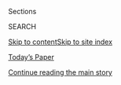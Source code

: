 <div id="app">

<div>

<div class="NYTAppHideMasthead css-1r6wvpq e1suatyy0">

<div class="section css-ui9rw0 e1suatyy2">

<div class="css-eph4ug er09x8g0">

<div class="css-6n7j50">

</div>

<span class="css-1dv1kvn">Sections</span>

<div class="css-10488qs">

<span class="css-1dv1kvn">SEARCH</span>

</div>

[Skip to content](#site-content)[Skip to site
index](#site-index)

</div>

<div class="css-10698na e1huz5gh0">

</div>

</div>

<div id="masthead-bar-one" class="section hasLinks css-15hmgas e1csuq9d3">

<div class="css-uqyvli e1csuq9d0">

</div>

<div class="css-1uqjmks e1csuq9d1">

</div>

<div class="css-9e9ivx">

[](https://myaccount.nytimes3xbfgragh.onion/auth/login?response_type=cookie&client_id=vi)

</div>

<div class="css-1bvtpon e1csuq9d2">

[Today’s Paper](https://www.nytimes3xbfgragh.onion/section/todayspaper)

</div>

</div>

</div>

</div>

<div data-aria-hidden="false">

<div id="site-content" data-role="main">

<div id="top-wrapper" class="css-15p45cc eaca97t0" type="top">

<div id="top-slug" class="css-19x0jxb eaca97t1" hidden="">

Advertisement

</div>

[Continue reading the main
story](#after-top)

<div class="ad top-wrapper" style="text-align:center;height:100%;display:block;min-height:90px">

<div id="top" class="place-ad" data-position="top" data-size-key="top">

</div>

</div>

<div id="after-top">

</div>

</div>

<div id="byline" class="section css-15h4p1b e9abtgs0">

<div class="css-1j21atc e1svk9qx1">

<div class="css-nfcc9b e1svk9qx3">

<div class="css-cnx41t">

![Portrait of Derek
Watkins](https://static01.graylady3jvrrxbe.onion/images/2018/06/14/multimedia/author-derek-watkins/author-derek-watkins-thumbLarge.png)

</div>

<div class="css-vl9dhg e1svk9qx5">

<div class="css-1nrhkj6 e1svk9qx6">

# Derek Watkins

</div>

## <span></span>

Derek Watkins is a graphics editor at The New York Times. He uses
visuals to cover a range of topics, with a focus on how interactions
between people and their environment shape the world. He has a master's
degree in geography from the University of Oregon, and previously worked
at Columbia University's Graduate School of Architecture, Planning and
Preservation.

</div>

</div>

</div>

<div>

<div id="mid1-wrapper" class="css-1mn4oms eaca97t0" type="rank">

<div id="mid1-slug" class="css-1tag3rd eaca97t1">

Advertisement

</div>

[Continue reading the main
story](#after-mid1)

<div id="mid1" class="ad mid1-wrapper" style="text-align:center;height:100%;display:block">

</div>

<div id="after-mid1">

</div>

</div>

</div>

<div class="css-185go5a e1o5byef0">

<div class="css-15cbhtu">

  - [Latest](#stream-panel)
  - <span class="css-6n7j50">Search</span>
    <div class="control">
    <div class="label-container css-1dv1kvn">
    Search
    </div>
    <div class="css-wm4t3d">
    **<span id="clear-search-input" class="css-1dv1kvn">Clear this text
    input</span>
    </div>
    </div>
    <span class="css-1iovbfw"></span>

<div id="stream-panel" class="section css-8msx5b e1jz0cab1">

<div class="css-13mho3u">

1.  
    
    <div class="css-1cp3ece">
    
    <div class="css-1l4spti">
    
    [](/interactive/2020/07/31/us/portland-protests-map-photos.html)
    
    <div class="css-79elbk">
    
    ![](https://static01.graylady3jvrrxbe.onion/images/2020/07/30/us/portland-mapping-unrest-1596155031199/portland-mapping-unrest-1596155031199-thumbWide-v2.jpg?quality=75&auto=webp&disable=upscale)
    
    </div>
    
    ## Inside the Battle for Downtown Portland
    
    Night after night, calm gave way to chaos. See how the clashes
    between federal agents and protesters unfolded.
    
    <div class="css-1nqbnmb ea5icrr0">
    
    By <span class="css-1n7hynb">Kate Conger <span>and</span> Derek
    Watkins</span>
    
    </div>
    
    </div>
    
    <div class="css-1lc2l26 e1xfvim33">
    
    </div>
    
    </div>

2.  
    
    <div class="css-1cp3ece">
    
    <div class="css-1l4spti">
    
    [](/interactive/2020/us/coronavirus-spread.html)
    
    <div class="css-79elbk">
    
    ![](https://static01.graylady3jvrrxbe.onion/images/2020/06/25/multimedia/us-coronavirus-spread-promo-wider/us-coronavirus-spread-promo-wider-thumbWide.jpg?quality=75&auto=webp&disable=upscale)
    
    </div>
    
    ## How the Virus Won
    
    Invisible outbreaks sprang up everywhere. The United States ignored
    the warning signs. We reconstructed how the epidemic spun out of
    control.
    
    <div class="css-1nqbnmb ea5icrr0">
    
    By <span class="css-1n7hynb">Derek Watkins, Josh Holder, James
    Glanz, Weiyi Cai, Benedict Carey <span>and</span> Jeremy
    White</span>
    
    </div>
    
    </div>
    
    <div class="css-1lc2l26 e1xfvim33">
    
    </div>
    
    </div>

3.  
    
    <div class="css-1cp3ece">
    
    <div class="css-1l4spti">
    
    [](/interactive/2020/04/02/us/coronavirus-social-distancing.html)
    
    <div class="css-79elbk">
    
    ![](https://static01.graylady3jvrrxbe.onion/images/2020/04/02/us/virus-distancing-promo/virus-distancing-promo-thumbWide-v4.jpg?quality=75&auto=webp&disable=upscale)
    
    </div>
    
    ## Where America Didn’t Stay Home Even as the Virus Spread
    
    People in Florida and elsewhere continued to travel widely during
    the week of March 23, potentially exposing more people to the
    coronavirus, phone data shows.
    
    <div class="css-1nqbnmb ea5icrr0">
    
    By <span class="css-1n7hynb">James Glanz, Benedict Carey, Josh
    Holder, Derek Watkins, Jennifer Valentino-DeVries, Rick Rojas
    <span>and</span> Lauren
    Leatherby</span>
    
    </div>
    
    </div>
    
    <div class="css-1lc2l26 e1xfvim33">
    
    </div>
    
    </div>

4.  
    
    <div class="css-1cp3ece">
    
    <div class="css-1l4spti">
    
    [](/interactive/2020/03/22/world/coronavirus-spread.html)
    
    <div class="css-79elbk">
    
    ![](https://static01.graylady3jvrrxbe.onion/images/2020/03/21/world/coronavirus-spread-promo/coronavirus-spread-promo-thumbWide-v2.jpg?quality=75&auto=webp&disable=upscale)
    
    </div>
    
    ## How the Virus Got Out
    
    We analyzed the movements of hundreds of millions of people to show
    why the most extensive travel restrictions to stop an outbreak in
    human history haven’t been enough.
    
    <div class="css-1nqbnmb ea5icrr0">
    
    By <span class="css-1n7hynb">Jin Wu, Weiyi Cai, Derek Watkins
    <span>and</span> James
    Glanz</span>
    
    </div>
    
    </div>
    
    <div class="css-1lc2l26 e1xfvim33">
    
    </div>
    
    </div>

5.  
    
    <div class="css-1cp3ece">
    
    <div class="css-1l4spti">
    
    [](/es/2020/02/04/espanol/mundo/coronavirus-vacuna-viaje.html)
    
    <div class="css-79elbk">
    
    ![](https://static01.graylady3jvrrxbe.onion/images/2020/02/03/world/03coronavirus-es/merlin_168335130_a2d47cf5-d39d-4fa0-86b6-c869c0b68ed4-thumbWide.jpg?quality=75&auto=webp&disable=upscale)
    
    </div>
    
    ## Coronavirus: ¿qué tan grave será la crisis?
    
    Conforme el brote de coronavirus se propaga en China, un torrente de
    primeras investigaciones ofrece un panorama más claro de cómo se
    comporta el patógeno y los factores clave que determinarán si puede
    contenerse.
    
    <div class="css-1nqbnmb ea5icrr0">
    
    By <span class="css-1n7hynb">Knvul Sheikh, Derek Watkins, Jin Wu
    <span>and</span> Mika Gröndahl</span>
    
    </div>
    
    <div class="css-185051n">
    
    [Read in
    English](https://www.nytimes3xbfgragh.onion/interactive/2020/world/asia/china-coronavirus-contain.html "Read in English")
    
    </div>
    
    </div>
    
    <div class="css-1lc2l26 e1xfvim33">
    
    </div>
    
    </div>

6.  
    
    <div class="css-1cp3ece">
    
    <div class="css-1l4spti">
    
    [](/interactive/2020/02/01/us/politics/democratic-presidential-campaign-donors.html)
    
    <div class="css-79elbk">
    
    ![](https://static01.graylady3jvrrxbe.onion/images/2020/02/01/us/democratic-presidential-campaign-donors-promo-1580612958565/democratic-presidential-campaign-donors-promo-1580612958565-thumbWide.jpg?quality=75&auto=webp&disable=upscale)
    
    </div>
    
    ## The Donors Powering the Campaign of Bernie Sanders
    
    These maps and charts show just how much Mr. Sanders is prevailing
    in the race for donors.
    
    <div class="css-1nqbnmb ea5icrr0">
    
    By <span class="css-1n7hynb">K.K. Rebecca Lai, Josh Katz, Rachel
    Shorey, Thomas Kaplan <span>and</span> Derek
    Watkins</span>
    
    </div>
    
    </div>
    
    <div class="css-1lc2l26 e1xfvim33">
    
    </div>
    
    </div>

7.  
    
    <div class="css-1cp3ece">
    
    <div class="css-1l4spti">
    
    [](/interactive/2020/world/asia/china-coronavirus-contain.html)
    
    <div class="css-79elbk">
    
    ![](https://static01.graylady3jvrrxbe.onion/images/2020/01/30/us/china-coronavirus-contain-promo-1580431440996/china-coronavirus-contain-promo-1580431440996-thumbWide-v10.png?quality=75&auto=webp&disable=upscale)
    
    </div>
    
    ## How Bad Will the Coronavirus Outbreak Get? Here Are 6 Key Factors
    
    Here’s what early research says about how the pathogen behaves and
    the factors that will determine how far it will spread.
    
    <div class="css-1nqbnmb ea5icrr0">
    
    By <span class="css-1n7hynb">Knvul Sheikh, Derek Watkins, Jin Wu
    <span>and</span> Mika
    Gröndahl</span>
    
    </div>
    
    </div>
    
    <div class="css-1lc2l26 e1xfvim33">
    
    </div>
    
    </div>

8.  
    
    <div class="css-1cp3ece">
    
    <div class="css-1l4spti">
    
    [](/interactive/2020/01/21/world/asia/china-coronavirus-maps.html)
    
    <div class="css-79elbk">
    
    ![](https://static01.graylady3jvrrxbe.onion/images/2020/01/31/us/china-wuhan-coronavirus-promo-1579641872730/china-wuhan-coronavirus-promo-1579641872730-thumbWide-v27.jpg?quality=75&auto=webp&disable=upscale)
    
    </div>
    
    ## Wuhan Coronavirus Map: Tracking the Spread of the Outbreak
    
    The virus has sickened tens of thousands of people in China and a
    number of other countries.
    
    <div class="css-1nqbnmb ea5icrr0">
    
    By <span class="css-1n7hynb">K.K. Rebecca Lai, Jin Wu, Allison
    McCann, Derek Watkins, Jugal K. Patel <span>and</span> Richard
    Harris</span>
    
    </div>
    
    </div>
    
    <div class="css-1lc2l26 e1xfvim33">
    
    </div>
    
    </div>

9.  
    
    <div class="css-1cp3ece">
    
    <div class="css-1l4spti">
    
    [](/interactive/2019/11/06/us/politics/elizabeth-warren-policies-taxes.html)
    
    <div class="css-79elbk">
    
    ![](https://static01.graylady3jvrrxbe.onion/images/2019/11/06/multimedia/elizabeth-warren-policies-taxes-hp-promo-static/elizabeth-warren-policies-taxes-hp-promo-static-thumbWide.png?quality=75&auto=webp&disable=upscale)
    
    </div>
    
    ## How Would Elizabeth Warren Pay for Her Sweeping Policy Plans?
    
    Ms. Warren’s agenda would cost more than $30 trillion. She plans to
    offset much of that cost through new taxes on the richest Americans
    and on businesses.
    
    <div class="css-1nqbnmb ea5icrr0">
    
    By <span class="css-1n7hynb">Thomas Kaplan, Aliza Aufrichtig
    <span>and</span> Derek
    Watkins</span>
    
    </div>
    
    </div>
    
    <div class="css-1lc2l26 e1xfvim33">
    
    </div>
    
    </div>

10. 
    
    <div class="css-1cp3ece">
    
    <div class="css-1l4spti">
    
    [](/interactive/2019/09/25/world/americas/hurricane-dorian-abaco-island-bahamas.html)
    
    <div class="css-79elbk">
    
    ![](https://static01.graylady3jvrrxbe.onion/images/2019/09/24/world/americas/hurricane-dorian-abaco-island-bahamas-1570782838912/hurricane-dorian-abaco-island-bahamas-1570782838912-thumbWide.jpg?quality=75&auto=webp&disable=upscale)
    
    </div>
    
    ## They Survived Hurricane Dorian. Their Community Will Not.
    
    The government of the Bahamas has prohibited rebuilding in the
    Haitian shantytowns destroyed by the Category 5 storm in early
    September.
    
    <div class="css-1nqbnmb ea5icrr0">
    
    By <span class="css-1n7hynb">K.K. Rebecca Lai, Derek Watkins, Niko
    Koppel <span>and</span> Anjali Singhvi</span>
    
    </div>
    
    </div>
    
    <div class="css-1lc2l26 e1xfvim33">
    
    </div>
    
    </div>

<div class="css-13mho3u">

<div class="css-1t62hi8">

<div class="css-1stvaey">

Show
More

<div>

<div style="border:0;clip:rect(0 0 0 0);height:1px;margin:-1px;overflow:hidden;white-space:nowrap;padding:0;width:1px;position:absolute" data-role="log" data-aria-live="assertive">

</div>

<div style="border:0;clip:rect(0 0 0 0);height:1px;margin:-1px;overflow:hidden;white-space:nowrap;padding:0;width:1px;position:absolute" data-role="log" data-aria-live="assertive">

</div>

<div style="border:0;clip:rect(0 0 0 0);height:1px;margin:-1px;overflow:hidden;white-space:nowrap;padding:0;width:1px;position:absolute" data-role="log" data-aria-live="polite">

</div>

<div style="border:0;clip:rect(0 0 0 0);height:1px;margin:-1px;overflow:hidden;white-space:nowrap;padding:0;width:1px;position:absolute" data-role="log" data-aria-live="polite">

</div>

</div>

</div>

</div>

</div>

</div>

<div class="css-g6hk37 supplemental">

<div id="mid2-wrapper" class="css-10wkyv7 eaca97t0" type="lede">

<div id="mid2-slug" class="css-1tag3rd eaca97t1">

Advertisement

</div>

[Continue reading the main
story](#after-mid2)

<div id="mid2" class="ad mid2-wrapper" style="text-align:center;height:100%;display:block;min-height:250px">

</div>

<div id="after-mid2">

</div>

</div>

</div>

</div>

</div>

</div>

</div>

</div>

## Site Index

<div>

</div>

## Site Information Navigation

  - [© <span>2020</span> <span>The New York Times
    Company</span>](https://help.nytimes3xbfgragh.onion/hc/en-us/articles/115014792127-Copyright-notice)

<!-- end list -->

  - [NYTCo](https://www.nytco.com/)
  - [Contact
    Us](https://help.nytimes3xbfgragh.onion/hc/en-us/articles/115015385887-Contact-Us)
  - [Work with us](https://www.nytco.com/careers/)
  - [Advertise](https://nytmediakit.com/)
  - [T Brand Studio](http://www.tbrandstudio.com/)
  - [Your Ad
    Choices](https://www.nytimes3xbfgragh.onion/privacy/cookie-policy#how-do-i-manage-trackers)
  - [Privacy](https://www.nytimes3xbfgragh.onion/privacy)
  - [Terms of
    Service](https://help.nytimes3xbfgragh.onion/hc/en-us/articles/115014893428-Terms-of-service)
  - [Terms of
    Sale](https://help.nytimes3xbfgragh.onion/hc/en-us/articles/115014893968-Terms-of-sale)
  - [Site
    Map](https://spiderbites.nytimes3xbfgragh.onion)
  - [Help](https://help.nytimes3xbfgragh.onion/hc/en-us)
  - [Subscriptions](https://www.nytimes3xbfgragh.onion/subscription?campaignId=37WXW)

</div>

</div>
